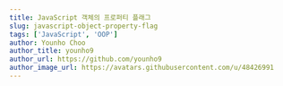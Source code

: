 ```yaml
---
title: JavaScript 객체의 프로퍼티 플래그
slug: javascript-object-property-flag
tags: ['JavaScript', 'OOP']
author: Younho Choo
author_title: younho9
author_url: https://github.com/younho9
author_image_url: https://avatars.githubusercontent.com/u/48426991
---
```


## 
